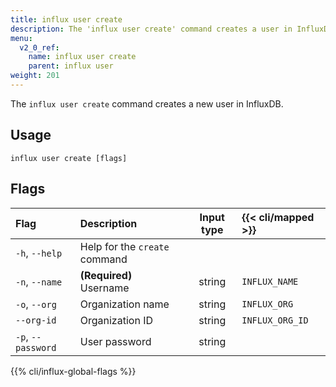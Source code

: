 ```yaml
---
title: influx user create
description: The 'influx user create' command creates a user in InfluxDB.
menu:
  v2_0_ref:
    name: influx user create
    parent: influx user
weight: 201
---
```


The `influx user create` command creates a new user in InfluxDB.

## Usage
```
influx user create [flags]
```

## Flags
| Flag               | Description                   | Input type  | {{< cli/mapped >}} |
|:----               |:-----------                   |:----------: |:------------------ |
| `-h`, `--help`     | Help for the `create` command |             |                    |
| `-n`, `--name`     | **(Required)** Username       | string      | `INFLUX_NAME`      |
| `-o`, `--org`      | Organization name             | string      | `INFLUX_ORG`       |
| `--org-id`         | Organization ID               | string      | `INFLUX_ORG_ID`    |
| `-p`, `--password` | User password                 | string      |                    |

{{% cli/influx-global-flags %}}
